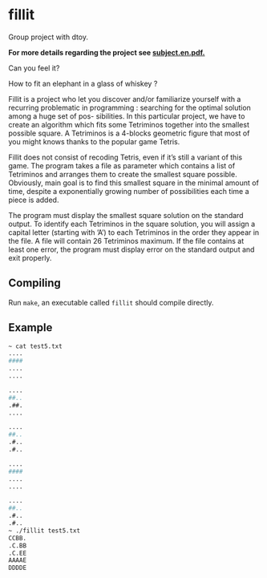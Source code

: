 # fillit

Group project with dtoy.

**For more details regarding the project see [subject.en.pdf.](https://github.com/ohelly/fillit/blob/master/subject.en.pdf)**

Can you feel it?

How to fit an elephant in a glass of whiskey ?

Fillit is a project who let you discover and/or familiarize yourself with a recurring problematic in programming : searching for the optimal solution among a huge set of pos- sibilities. In this particular project, we have to create an algorithm which fits some Tetriminos together into the smallest possible square. A Tetriminos is a 4-blocks geometric figure that most of you might knows thanks to the popular game Tetris.

Fillit does not consist of recoding Tetris, even if it’s still a variant of this game. The program takes a file as parameter which contains a list of Tetriminos and arranges them to create the smallest square possible. Obviously, main goal is to find this smallest square in the minimal amount of time, despite a exponentially growing number of possibilities each time a piece is added.

The program must display the smallest square solution on the standard output. To identify each Tetriminos in the square solution, you will assign a capital letter (starting with ’A’) to each Tetriminos in the order they appear in the file. A file will contain 26 Tetriminos maximum. If the file contains at least one error, the program must display error on the standard output and exit properly.

## Compiling

Run `make`, an executable called `fillit` should compile directly.

## Example
```sh
~ cat test5.txt
....
####
....
....

....
##..
.##.
....

....
##..
.#..
.#..

....
####
....
....

....
##..
.#..
.#..
~ ./fillit test5.txt
CCBB.
.C.BB
.C.EE
AAAAE
DDDDE
```
